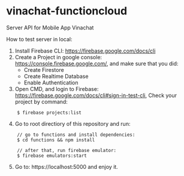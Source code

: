 # vinachat-functioncloud

Server API for Mobile App Vinachat 

How to test server in local:

1. Install Firebase CLI: https://firebase.google.com/docs/cli
2. Create a Project in google console: https://console.firebase.google.com/, and make sure that you did:
    - Create Firestore
    - Create Realtime Database
    - Enable Authentication
3. Open CMD, and login to Firebase: https://firebase.google.com/docs/cli#sign-in-test-cli, Check your project by command:
````
    $ firebase projects:list
````
4. Go to root directiory of this repository and run:
````
    // go to functions and install dependencies:
    $ cd functions && npm install

    // after that, run firebase emulator:
    $ firebase emulators:start
````
5. Go to: https://localhost:5000 and enjoy it.
